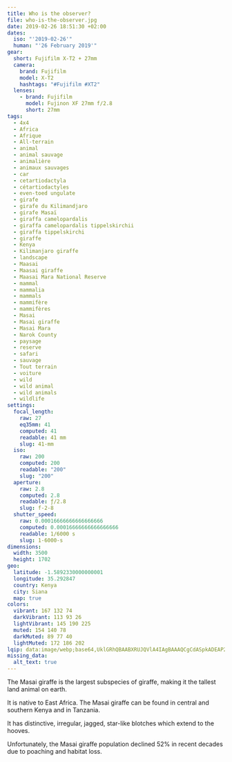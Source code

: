 ```yaml
---
title: Who is the observer?
file: who-is-the-observer.jpg
date: 2019-02-26 18:51:30 +02:00
dates:
  iso: "'2019-02-26'"
  human: "'26 February 2019'"
gear:
  short: Fujifilm X-T2 + 27mm
  camera:
    brand: Fujifilm
    model: X-T2
    hashtags: "#Fujifilm #XT2"
  lenses:
    - brand: Fujifilm
      model: Fujinon XF 27mm f/2.8
      short: 27mm
tags:
  - 4x4
  - Africa
  - Afrique
  - All-terrain
  - animal
  - animal sauvage
  - animalière
  - animaux sauvages
  - car
  - cetartiodactyla
  - cétartiodactyles
  - even-toed ungulate
  - girafe
  - girafe du Kilimandjaro
  - girafe Masaï
  - giraffa camelopardalis
  - giraffa camelopardalis tippelskirchii
  - giraffa tippelskirchi
  - giraffe
  - Kenya
  - Kilimanjaro giraffe
  - landscape
  - Maasai
  - Maasai giraffe
  - Maasai Mara National Reserve
  - mammal
  - mammalia
  - mammals
  - mammifère
  - mammifères
  - Masai
  - Masai giraffe
  - Masai Mara
  - Narok County
  - paysage
  - reserve
  - safari
  - sauvage
  - Tout terrain
  - voiture
  - wild
  - wild animal
  - wild animals
  - wildlife
settings:
  focal_length:
    raw: 27
    eq35mm: 41
    computed: 41
    readable: 41 mm
    slug: 41-mm
  iso:
    raw: 200
    computed: 200
    readable: "200"
    slug: "200"
  aperture:
    raw: 2.8
    computed: 2.8
    readable: ƒ/2.8
    slug: f-2-8
  shutter_speed:
    raw: 0.00016666666666666666
    computed: 0.00016666666666666666
    readable: 1/6000 s
    slug: 1-6000-s
dimensions:
  width: 3500
  height: 1702
geo:
  latitude: -1.5892330000000001
  longitude: 35.292847
  country: Kenya
  city: Siana
  map: true
colors:
  vibrant: 167 132 74
  darkVibrant: 113 93 26
  lightVibrant: 145 190 225
  muted: 154 140 78
  darkMuted: 89 77 40
  lightMuted: 172 186 202
lqip: data:image/webp;base64,UklGRhQBAABXRUJQVlA4IAgBAAAQCgCdASpkADEAP2Wcw1izP6glM3eMW/AsiU23eAC4UVeGLJhPfbMRcpcJZ6NMuff23hFAupjHWKjKvnN/b/S+nsMTgIYXCt6VWZKYWuHJOgdNJSRQd+it4AD+7A8e6Ad1kH1bWOJPCJajDOPky1pzkDzXnOtDbCMRTYP0oe8rT0FROf3ELnLhzSLr0ocOkqukcIRFjN6vWLZHBkL6+5anC/o+fhOlLChylg0HiewfqNejs52AmR7dvJIjjqbcK1Zhv4nCqRKtVJn4a8FC705t0mHSiC7lZeNnAJ9FKJ8Z24ya9nlVyj7yNzzE/bQTvNqPtvuL9hDDY6PIJFHNxZ94wQ/Yl3CmAAA=
missing_data:
  alt_text: true
---
```


The Masai giraffe is the largest subspecies of giraffe, making it the tallest land animal on earth.

It is native to East Africa. The Masai giraffe can be found in central and southern Kenya and in Tanzania.

It has distinctive, irregular, jagged, star-like blotches which extend to the hooves.

Unfortunately, the Masai giraffe population declined 52% in recent decades due to poaching and habitat loss.
